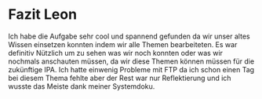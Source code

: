 # Fazit Leon

Ich habe die Aufgabe sehr cool und spannend gefunden da wir unser altes Wissen einsetzen konnten
indem wir alle Themen bearbeiteten. Es war definitiv Nützlich um zu sehen was wir noch konnten oder
was wir nochmals anschauten müssen, da wir diese Themen können müssen für die zukünftige IPA. Ich hatte
einwenig Probleme mit FTP da ich schon einen Tag bei diesem Thema fehlte aber der Rest war nur Reflektierung und
ich wusste das Meiste dank meiner Systemdoku.
